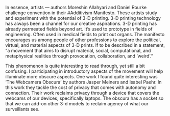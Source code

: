  In essence, artists — authors Moreshin Allahyari and Daniel Rourke challenge convention in their #Additivism Manifesto. These artists study and experiment with the potential of 3-D printing. 3-D printing technology has always been a channel for our creative aspirations. 3-D printing has already permeated fields beyond art. It’s used to prototype in fields of engineering. Often used in medical fields to print out organs. The manifesto encourages us among people of other professions to explore the political, virtual, and material aspects of 3-D prints. If to be described in a statement, “a movement that aims to disrupt material, social, computational, and metaphysical realities through provocation, collaboration, and ‘weird’.”

  This phenomenon is quite interesting to read through, yet still a bit confusing. I participating in introductory aspects of the movement will help illuminate more obscure aspects. One work I found quite interesting was ‘The Webcamera Obscura’ by authors Jasper Meiners and Isabel Paehr. In this work they tackle the cost of privacy that comes with autonomy and connection. Their work reclaims privacy through a device that covers the webcams of our devices, specifically laptops. The obscura has a socket so that we can add-on other 3-d models to reclaim agency of what our surveillants see.
